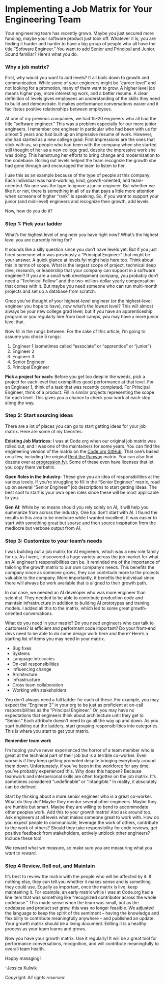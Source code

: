 # Implementing a Job Matrix for Your Engineering Team

Your engineering team has recently grown. Maybe you just secured more funding, maybe your software product just took off. Whatever it is, you are finding it harder and harder to have a big group of people who all have the title “Software Engineer.” You want to add Senior and Principal and Junior. Sound familiar? Here’s what you do.

### Why a job matrix?

First, why would you want to add levels? It all boils down to growth and communication. While some of your engineers might be “career level” and not looking for a promotion, many of them want to grow. A higher level job means higher pay, more interesting work, and a better resume. A clear definition of levels gives employees an understanding of the skills they need to build and demonstrate. It makes performance conversations easier and it facilitates positive relationships between employees.

At one of my previous companies, we had 15-20 engineers who all had the title “software engineer.” This was a problem especially for our more junior engineers. I remember one engineer in particular who had been with us for almost 5 years and had built up an impressive resume of work. However, she had started as a new college grad. First impressions are the ones that stick with us, so people who had been with the company when she started still thought of her as a new college grad, despite the impressive work she was doing. This hamstrung her efforts to bring change and modernization to the codebase. Rolling out levels helped the team recognize the growth she had gone through and encouraged the team to listen to her.

I use this as an example because of the type of people at this company. Each individual was hard-working, kind, growth-oriented, and team-oriented. No one was the type to ignore a junior engineer. But whether we like it or not, there is something in all of us that pays a little more attention when someone of higher “rank” is speaking. So, if you want to support your junior (and mid-level) engineers and recognize their growth, add levels.

Now, how do you do it?

### Step 1: Pick your ladder

What’s the highest level of engineer you have right now? What’s the highest level you are currently hiring for?

It sounds like a silly question since you don’t have levels yet. But if you just hired someone who was previously a “Principal Engineer” that might be your answer. A quick glance at levels.fyi might help here too. Think about this in terms of scope. What is the largest scope of project, technical deep dive, research, or leadership that your company can support in a software engineer? If you are a small web development company, you probably don’t need a “Technical Fellow” and the two-million-dollar yearly compensation that comes with it. But maybe you need someone who can run multi-month projects and set up a database from scratch.

Once you’ve thought of your highest-level engineer (or the highest-level engineer you hope to have), now what’s the lowest level? This will almost always be your new college grad level, but if you have an apprenticeship program or you regularly hire from boot camps, you may have a more junior level that.

Now fill in the rungs between. For the sake of this article, I’m going to assume you chose 5 rungs:

1.	Engineer 1 (sometimes called “associate” or “apprentice” or “junior”)
2.	Engineer 2
3.	Engineer 3
4.	Senior Engineer
5.	Principal Engineer

**Pick a project for each:** Before you get too deep in the weeds, pick a project for each level that exemplifies good performance at that level. For an Engineer 1, think of a task that was recently completed. For Principal Engineer, think of a product. Fill in similar projects representing the scope for each level. This gives you a chance to check your work at each step along the way.

### Step 2: Start sourcing ideas

There are a lot of places you can go to start getting ideas for your job matrix. Here are some of my favorites:

**Existing Job Matrices:** I was at Code.org when our original job matrix was rolled out, and I was one of the maintainers for some years. You can find the engineering version of the matrix on the [Code.org GitHub](https://github.com/code-dot-org/engineering-culture/blob/master/engineer-growth-matrix.md). That one’s based on a few, including the original [Rent the Runway](https://dresscode.renttherunway.com/blog/ladder) matrix. You can also find dozens over at [progression.fyi](https://progression.fyi/). Some of these even have licenses that let you copy them verbatim.

**Open Roles in the Industry:** These give you an idea of responsibilities at the various levels. If you’re struggling to fill in the “Senior Engineer” matrix, read up on several “Senior Engineer” job descriptions to start getting ideas. The best spot to start is your own open roles since these will be most applicable to you.

**Gen AI:** While by no means should you rely solely on AI, it will help you summarize from across the industry. One tip: don’t start with AI. I found the results in this area to be mediocre while I wanted excellent. It was easier to start with something great but sparse and then source inspiration from the mediocre but verbose output from AI.

### Step 3: Customize to your team’s needs

I was building out a job matrix for AI engineers, which was a new role family for us. As I went, I discovered a huge variety across the job market for what an AI engineer’s responsibilities can be. It reminded me of the importance of tailoring the growth matrix to our own company’s needs. This benefits the company since as someone grows, they can contribute more to the projects valuable to the company. More importantly, it benefits the individual since there will always be work available that is aligned to their growth path.

In our case, we needed an AI developer who was more engineer than scientist. They needed to be able to contribute production code and maintain infrastructure in addition to building AI prototypes and training models. I added all this to the matrix, which led to some great growth-oriented conversations.

What do you need in your matrix? Do you need engineers who can talk to customers? Is efficient and performant code important? Do your front-end devs need to be able to do some design work here and there? Here’s a starting list of items you may need in your matrix.

* Bug fixes
* Systems
* Language intricacies
* On-call responsibilities
* Influencing change
* Architecture
* Infrastructure
* Cross team collaboration
* Working with stakeholders

You don’t always need a full ladder for each of these. For example, you may expect the “Engineer 3” in your org to be just as proficient at on-call responsibilities as the “Principal Engineer.” Or, you may have no expectations that engineers think about architecture until they get to “Senior.” Each attribute doesn't need to go all the way up and down. As you start building out the ladders, start grouping responsibilities into categories. This is where you start to get your matrix.

**Remember team work**

I’m hoping you’ve never experienced the horror of a team member who is great at the technical part of their job but is a terrible co-worker. Even worse is if they keep getting promoted despite bringing everybody around them down. Unfortunately, if you’ve been in the workforce for any time, you’ve probably experienced this. Why does this happen? Because teamwork and interpersonal skills are often forgotten on the job matrix. It’s sometimes considered “undefinable” or “intangible.” In reality, it absolutely can be defined.

Start by thinking about a more senior engineer who is a great co-worker. What do they do? Maybe they mentor several other engineers. Maybe they are humble but smart. Maybe they are willing to bend to accommodate other peoples work. Add this to your growth matrix! And ask around too. Ask engineers at all levels what makes someone great to work with. How do you expect people to communicate, leverage the work of others, contribute to the work of others? Should they take responsibility for code reviews, get positive feedback from stakeholders, actively unblock other engineers? Include these too!

We reward what we measure, so make sure you are measuring what you *want* to reward.

### Step 4 Review, Roll out, and Maintain

It’s best to review the matrix with the people who will be affected by it. If nothing else, they can tell you whether it makes sense and is something they could use. Equally as important, once the matrix is live, keep maintaining it. For example, an early matrix while I was at Code.org had a line item that was something like “recognized contributor across the whole codebase.” This made sense when the team was small, but as the codebase and product set grew, this was no longer feasible. We adjusted the language to keep the spirit of the sentiment – having the knowledge and flexibility to contribute meaningfully anywhere – and published an update. Your growth matrix should be a living document. Editing it is a healthy process as your team learns and grows.

Now you have your growth matrix. Use it regularly! It will be a great tool for performance conversations, recognition, and will contribute meaningfully to overall team health.

Happy managing!

-Jessica Kulwik

*Copyright: All rights reserved*
